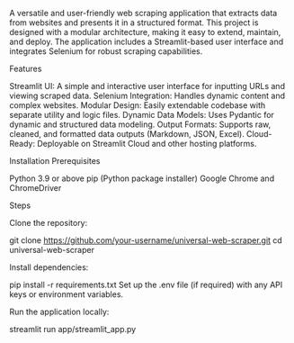 A versatile and user-friendly web scraping application that extracts data from websites and presents it in a structured format. This project is designed with a modular architecture, making it easy to extend, maintain, and deploy. The application includes a Streamlit-based user interface and integrates Selenium for robust scraping capabilities.

Features

Streamlit UI: A simple and interactive user interface for inputting URLs and viewing scraped data.
Selenium Integration: Handles dynamic content and complex websites.
Modular Design: Easily extendable codebase with separate utility and logic files.
Dynamic Data Models: Uses Pydantic for dynamic and structured data modeling.
Output Formats: Supports raw, cleaned, and formatted data outputs (Markdown, JSON, Excel).
Cloud-Ready: Deployable on Streamlit Cloud and other hosting platforms.

Installation Prerequisites

Python 3.9 or above
pip (Python package installer)
Google Chrome and ChromeDriver

Steps

Clone the repository:

git clone https://github.com/your-username/universal-web-scraper.git
cd universal-web-scraper

Install dependencies:

pip install -r requirements.txt
Set up the .env file (if required) with any API keys or environment variables.

Run the application locally:

streamlit run app/streamlit_app.py


